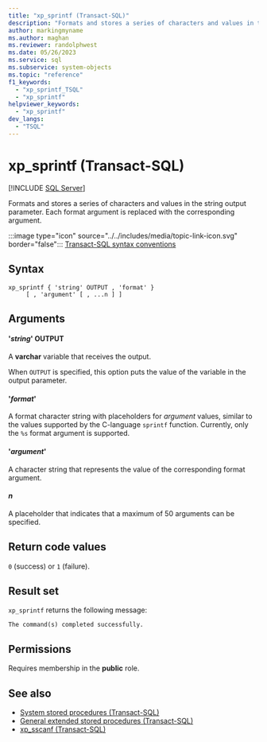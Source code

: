 ```yaml
---
title: "xp_sprintf (Transact-SQL)"
description: "Formats and stores a series of characters and values in the string output parameter."
author: markingmyname
ms.author: maghan
ms.reviewer: randolphwest
ms.date: 05/26/2023
ms.service: sql
ms.subservice: system-objects
ms.topic: "reference"
f1_keywords:
  - "xp_sprintf_TSQL"
  - "xp_sprintf"
helpviewer_keywords:
  - "xp_sprintf"
dev_langs:
  - "TSQL"
---
```

# xp_sprintf (Transact-SQL)

[!INCLUDE [SQL Server](../../includes/applies-to-version/sqlserver.md)]

Formats and stores a series of characters and values in the string output parameter. Each format argument is replaced with the corresponding argument.

:::image type="icon" source="../../includes/media/topic-link-icon.svg" border="false"::: [Transact-SQL syntax conventions](../../t-sql/language-elements/transact-sql-syntax-conventions-transact-sql.md)

## Syntax

```syntaxsql
xp_sprintf { 'string' OUTPUT , 'format' }
     [ , 'argument' [ , ...n ] ]
```

## Arguments

#### '*string*' OUTPUT

A **varchar** variable that receives the output.

When `OUTPUT` is specified, this option puts the value of the variable in the output parameter.

#### '*format*'

A format character string with placeholders for *argument* values, similar to the values supported by the C-language `sprintf` function. Currently, only the `%s` format argument is supported.

#### '*argument*'

A character string that represents the value of the corresponding format argument.

#### *n*

A placeholder that indicates that a maximum of 50 arguments can be specified.

## Return code values

`0` (success) or `1` (failure).

## Result set

`xp_sprintf` returns the following message:

```output
The command(s) completed successfully.
```

## Permissions

Requires membership in the **public** role.

## See also

- [System stored procedures (Transact-SQL)](system-stored-procedures-transact-sql.md)
- [General extended stored procedures (Transact-SQL)](general-extended-stored-procedures-transact-sql.md)
- [xp_sscanf (Transact-SQL)](xp-sscanf-transact-sql.md)
